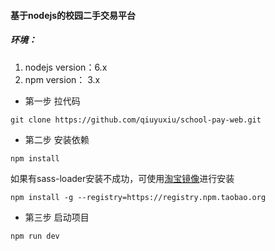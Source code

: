 #### 基于nodejs的校园二手交易平台

##### 环境：
1. nodejs version：6.x
2. npm version： 3.x

- 第一步 拉代码
```
git clone https://github.com/qiuyuxiu/school-pay-web.git
```
- 第二步 安装依赖
```
npm install
```
如果有sass-loader安装不成功，可使用[淘宝镜像](https://npm.taobao.org/)进行安装
```
npm install -g --registry=https://registry.npm.taobao.org
```
- 第三步 启动项目
```
npm run dev
```
